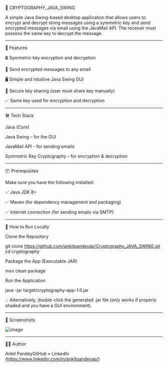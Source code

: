 🔐 CRYPTOGRAPHY_JAVA_SWING

A simple Java Swing-based desktop application that allows users to encrypt and decrypt string messages using a symmetric key and send encrypted messages via email using the JavaMail API. The receiver must possess the same key to decrypt the message.
__________________
📌 Features

🔒 Symmetric key encryption and decryption

📧 Send encrypted messages to any email

🖥️ Simple and intuitive Java Swing GUI

🔐 Secure key sharing (user must share key manually)

✅ Same key used for encryption and decryption
___________________
🛠️ Tech Stack

Java (Core)

Java Swing – for the GUI

JavaMail API – for sending emails

Symmetric Key Cryptography – for encryption & decryption
_____________________
📦 Prerequisites

Make sure you have the following installed:

✅ Java JDK 8+

✅ Maven (for dependency management and packaging)

✅ Internet connection (for sending emails via SMTP)
_____________________
🚀 How to Run Locally 

Clone the Repository

git clone https://github.com/ankitpandeyap/Cryptography_JAVA_SWING.git
cd cryptography

Package the App (Executable JAR)

mvn clean package

Run the Application

java -jar target/cryptography-app-1.0.jar

💡 Alternatively, double-click the generated .jar file (only works if properly shaded and you have a GUI environment).
_____________________
📸 Screenshots

![image](https://github.com/user-attachments/assets/67d0d21f-dc77-44c1-ae9e-dde5457db415)

_____________________
🧑‍💻 Author

Ankit PandeyGitHub • LinkedIn (https://www.linkedin.com/in/ankitpandeyap/)
